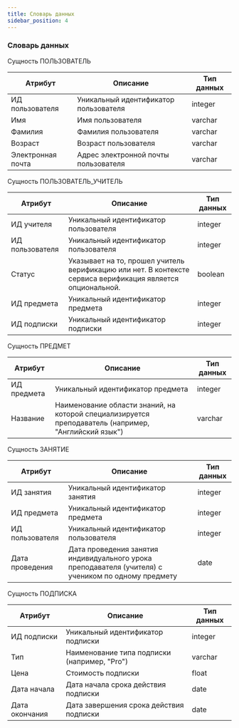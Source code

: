 ```yaml
---
title: Словарь данных
sidebar_position: 4
---
```


### Словарь данных

Сущность ПОЛЬЗОВАТЕЛЬ

|Атрибут|Описание|Тип данных|
|-|-|-|
|ИД пользователя|Уникальный идентификатор пользователя|integer|
|Имя|Имя пользователя|varchar|
|Фамилия|Фамилия пользователя|varchar|
|Возраст|Возраст пользователя|varchar|
|Электронная почта|Адрес электронной почты пользователя |varchar|

Сущность ПОЛЬЗОВАТЕЛЬ_УЧИТЕЛЬ

|Атрибут|Описание|Тип данных|
|-|-|-|
|ИД учителя|Уникальный идентификатор пользователя|integer|
|ИД пользователя|Уникальный идентификатор пользователя|integer|
|Статус|Указывает на то, прошел учитель верификацию или нет. В контексте сервиса верификация является опциональной. |boolean|
|ИД предмета|Уникальный идентификатор предмета|integer|
|ИД подписки|Уникальный идентификатор подписки|integer|

Сущность ПРЕДМЕТ

|Атрибут|Описание|Тип данных|
|-|-|-|
|ИД предмета|Уникальный идентификатор предмета|integer|
|Название|Наименование области знаний, на которой специализируется преподаватель (например, "Английский язык")|varchar|

Сущность ЗАНЯТИЕ

|Атрибут|Описание|Тип данных|
|-|-|-|
|ИД занятия|Уникальный идентификатор занятия|integer|
|ИД предмета|Уникальный идентификатор предмета|integer|
|ИД пользователя|Уникальный идентификатор пользователя |integer|
|Дата проведения|Дата проведения занятия индивидуального урока преподавателя (учителя) с учеником по одному предмету|date|

Сущность ПОДПИСКА

|Атрибут|Описание|Тип данных|
|-|-|-|
|ИД подписки|Уникальный идентификатор подписки|integer|
|Тип|Наименование типа подписки (например, "Pro")|varchar|
|Цена|Стоимость подписки|float|
|Дата начала|Дата начала срока действия подписки|date|
|Дата окончания|Дата завершения срока действия подписки|date|



